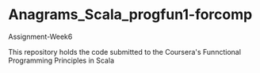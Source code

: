 # Anagrams_Scala_progfun1-forcomp
Assignment-Week6

This repository holds the code submitted to the Coursera's Funnctional Programming Principles in Scala
